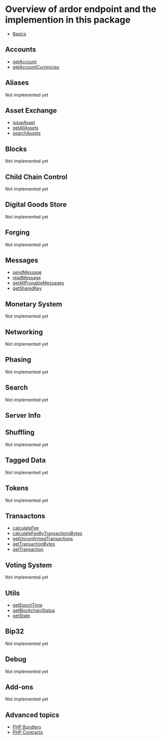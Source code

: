 # Overview of ardor endpoint and the implemention in this package

- [Basics](basics/basic.md)

## Accounts
- [getAccount](accounts/getAccount.md)
- [getAccountCurrencies](accounts/getAccountCurrencies.md)

## Aliases
Not implemented yet

## Asset Exchange
- [issueAsset](assets/issueAsset.md)
- [getAllAssets](assets/getAllAssets.md)
- [searchAssets](assets/searchAssets.md)

## Blocks
Not implemented yet

## Child Chain Control
Not implemented yet

## Digital Goods Store
Not implemented yet

## Forging
Not implemented yet

## Messages
- [sendMessage](messages/sendMessage.md)
- [readMessage](messages/readMessage.md)
- [getAllPrunableMessages](messages/getAllPrunableMessages.md)
- [getSharedKey](messages/getSharedKey.md)

## Monetary System
Not implemented yet

## Networking
Not implemented yet

## Phasing
Not implemented yet

## Search
Not implemented yet

## Server Info

## Shuffling
Not implemented yet

## Tagged Data
Not implemented yet

## Tokens
Not implemented yet

## Transactons
- [calculateFee](transactions/calculateFee.md)
- [calculateFeeByTransactionsBytes](transactions/calculateFeeByTransactionsBytes.md)
- [getUnconfirmedTransactions](transactions/getUnconfirmedTransactions.md)
- [getTransactionBytes](transactions/getTransactionBytes.md)
- [getTransaction](transactions/getTransaction.md)

## Voting System
Not implemented yet

## Utils
- [getEpochTime](utils/getEpochTime.md)
- [getBlockchainStatus](utils/getBlockchainStatus.md)
- [getState](utils/getState.md)

## Bip32
Not implemented yet

## Debug
Not implemented yet

## Add-ons
Not implemented yet

## Advanced topics
- [PHP Bundlers](advanced/bundlers.md)
- [PHP Contracts](advanced/contracts.md)